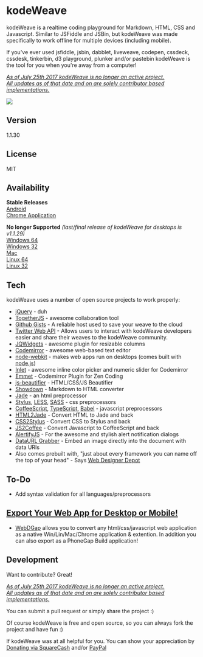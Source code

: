 kodeWeave
===================

kodeWeave is a realtime coding playground for Markdown, HTML, CSS and Javascript. Similar to JSFiddle and JSBin, but kodeWeave was made specifically to work offline for multiple devices (including mobile).

If you've ever used jsfiddle, jsbin, dabblet, liveweave, codepen, cssdeck, cssdesk, tinkerbin, d3 playground, plunker and/or pastebin kodeWeave is the tool for you when you're away from a computer!

*<u>As of July 25th 2017 kodeWeave is no longer an active project.  
All updates as of that date and on are solely contributor based implementations.</u>*

![](https://raw.githubusercontent.com/michaelsboost/kodeWeave/gh-pages/screenshot.png)

Version
-------------

1.1.30

License
-------------

MIT

Availability
-------------

**Stable Releases**  
[Android](https://play.google.com/store/apps/details?id=com.michael.kodeweave)  
[Chrome Application](https://chrome.google.com/webstore/detail/kodeweave-touch/blcgppajmopfndnmegepihhkilaejipf)

**No longer Supported** *(last/final release of kodeWeave for desktops is v1.1.29)*  
[Windows 64](http://sourceforge.net/projects/kodeweave/files/v1.1.29/kodeWeave-win.zip/download)  
[Windows 32](http://sourceforge.net/projects/kodeweave/files/v1.1.29/kodeWeave-win32.zip/download)  
[Mac](http://sourceforge.net/projects/kodeweave/files/v1.1.29/kodeWeave-mac.zip/download)  
[Linux 64](http://sourceforge.net/projects/kodeweave/files/v1.1.29/kodeWeave-lin.zip/download)  
[Linux 32](http://sourceforge.net/projects/kodeweave/files/v1.1.29/kodeWeave-lin32.zip/download) 

Tech
-------------

kodeWeave uses a number of open source projects to work properly:

* [jQuery](http://jquery.com/) - duh
* [TogetherJS](https://togetherjs.com/) - awesome collaboration tool
* [Github Gists](https://developer.github.com/v3/gists/) - A reliable host used to save your weave to the cloud
* [Twitter Web API](https://dev.twitter.com/web/embedded-timelines) - Allows users to interact with kodeWeave developers easier and share their weaves to the kodeWeave community.
* [JQWidgets](http://www.jqwidgets.com/jquery-widgets-demo/demos/jqxsplitter/index.htm#demos/jqxsplitter/nested-splitters.htm) - awesome plugin for resizable columns
* [Codemirror](http://codemirror.net/) - awesome web-based text editor
* [node-webkit](http://nwjs.io/) - makes web apps run on desktops (comes built with [node.js](http://nodejs.org/))
* [Inlet](https://github.com/mikethedj4/Inlet) - awesome inline color picker and numeric slider for Codemirror
* [Emmet](http://emmet.io/) - Codemirror Plugin for Zen Coding
* [js-beautifier](http://jsbeautifier.org/) - HTML/CSS/JS Beautifier
* [Showdown](http://showdownjs.github.io/demo/) - Markdown to HTML converter
* [Jade](http://jade-lang.com/) - an html preprocessor
* [Stylus](http://stylus-lang.com/), [LESS](http://lesscss.org/), [SASS](https://github.com/medialize/playground.sass.js/) - css preprocessors
* [CoffeeScript](http://coffeescript.org/), [TypeScript](http://www.typescriptlang.org/), [Babel](http://babeljs.io/) - javascript preprocessors
* [HTML2Jade](http://html2jade.org/) - Convert HTML to Jade and back
* [CSS2Stylus](http://dciccale.github.io/css2stylus.js/) - Convert CSS to Stylus and back
* [JS2Coffee](http://js2.coffee/) - Convert Javascript to CoffeeScript and back
* [AlertifyJS](http://alertifyjs.com/) - For the awesome and stylish alert notification dialogs
* [DataURL Grabber](https://github.com/mikethedj4/DataURL-Grabber-PhoneGap-Build) - Embed an image directly into the document with data URIs
* Also comes prebuilt with, "just about every framework you can name off the top of your head" - Says [Web Designer Depot](https://www.webdesignerdepot.com/2017/06/5-essential-open-source-tools-for-web-designers/)

To-Do
-------------

- Add syntax validation for all languages/preprocessors

[Export Your Web App for Desktop or Mobile!](https://michaelsboost.github.io/WebDGap/)
-------------

 - [WebDGap](https://michaelsboost.github.io/WebDGap/) allows you to convert any html/css/javascript web application as a native Win/Lin/Mac/Chrome application & extention. In addition you can also export as a PhoneGap Build application!

Development
-------------

Want to contribute? Great!  

*<u>As of July 25th 2017 kodeWeave is no longer an active project.  
All updates as of that date and on are solely contributor based implementations.</u>*

You can submit a pull request or simply share the project :)

Of course kodeWeave is free and open source, so you can always fork the project and have fun :)

If kodeWeave was at all helpful for you. You can show your appreciation by [Donating via SquareCash](https://cash.me/$michaelsboost) and/or [PayPal](https://www.paypal.me/mikethedj4)
